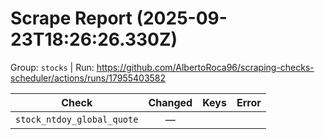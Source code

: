# Scrape Report (2025-09-23T18:26:26.330Z)

Group: `stocks`  |  Run: https://github.com/AlbertoRoca96/scraping-checks-scheduler/actions/runs/17955403582

| Check | Changed | Keys | Error |
|---|:---:|:--|:--|
| `stock_ntdoy_global_quote` | — |  |  |
